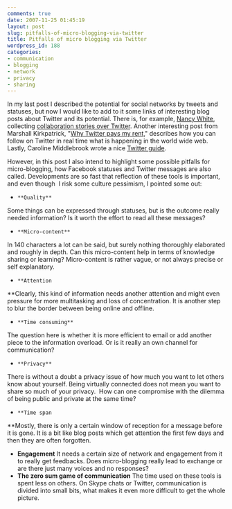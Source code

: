 ```yaml
---
comments: true
date: 2007-11-25 01:45:19
layout: post
slug: pitfalls-of-micro-blogging-via-twitter
title: Pitfalls of micro blogging via Twitter
wordpress_id: 188
categories:
- communication
- blogging
- network
- privacy
- sharing
---
```


In my last post I described the potential for social networks by tweets and statuses, but now I would like to add to it some links of interesting blog posts about Twitter and its potential. There is, for example, [Nancy White](http://www.fullcirc.com/weblog/onfacblog.htm), collecting [collaboration stories over Twitter](http://onlinefacilitation.wikispaces.com/Twitter+Collaboration+Stories). Another interesting post from Marshall Kirkpatrick, "[Why Twitter pays my rent](http://marshallk.com/twitter-is-paying-my-rent)," describes how you can follow on Twitter in real time what is happening in the world wide web. Lastly, Caroline Middlebrook wrote a nice [Twitter guide](http://www.caroline-middlebrook.com/blog/twitter-guide/).

However, in this post I also intend to highlight some possible pitfalls for micro-blogging, how Facebook statuses and Twitter messages are also called. Developments are so fast that reflection of these tools is important, and even though  I risk some culture pessimism, I pointed some out:




  *     **Quality**
Some things can be expressed through statuses, but is the outcome really needed information? Is it worth the effort to read all these messages?
  *     **Micro-content**
In 140 characters a lot can be said, but surely nothing thoroughly elaborated and roughly in depth. Can this micro-content help in terms of knowledge sharing or learning? Micro-content is rather vague, or not always precise or self explanatory.
  *     **Attention
**Clearly, this kind of information needs another attention and might even pressure for more multitasking and loss of concentration. It is another step to blur the border between being online and offline.
  *     **Time consuming**
The question here is whether it is more efficient to email or add another piece to the information overload. Or is it really an own channel for communication?
  *     **Privacy**
There is without a doubt a privacy issue of how much you want to let others know about yourself. Being virtually connected does not mean you want to share so much of your privacy.  How can one compromise with the dilemma of being public and private at the same time?
  *     **Time span
**Mostly, there is only a certain window of reception for a message before it is gone. It is a bit like blog posts which get attention the first few days and then they are often forgotten.
  * **Engagement**
It needs a certain size of network and engagement from it to really get feedbacks. Does micro-blogging really lead to exchange or are there just many voices and no responses?
  * **The zero sum game of communication**
The time used on these tools is spent less on others. On Skype chats or Twitter, communication is divided into small bits, what makes it even more difficult to get the whole picture.
